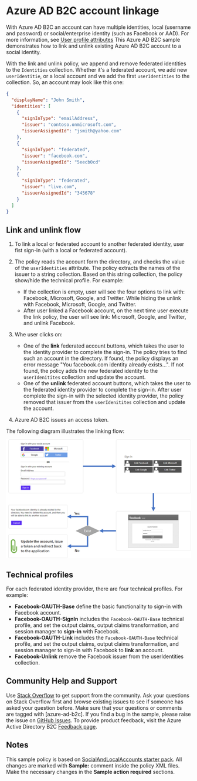 # Azure AD B2C account linkage

With Azure AD B2C an account can have multiple identities, local (username and password) or social/enterprise identity (such as Facebook or AAD). For more information, see [User profile attributes](https://docs.microsoft.com/azure/active-directory-b2c/user-profile-attributes) This Azure AD B2C sample demonstrates how to link and unlink existing Azure AD B2C account to a social identity.

With the link and unlink policy, we append and remove federated identities to the `Identities` collection. Whether it's a federated account, we add new `userIdentitie`, or a local account and we add the first `userIdentities` to the collection. So, an account may look like this one:
```JSON
{
  "displayName": "John Smith",
  "identities": [
    {
      "signInType": "emailAddress",
      "issuer": "contoso.onmicrosoft.com",
      "issuerAssignedId": "jsmith@yahoo.com"
    },
    {
      "signInType": "federated",
      "issuer": "facebook.com",
      "issuerAssignedId": "5eecb0cd"
    },
    {
      "signInType": "federated",
      "issuer": "live.com",
      "issuerAssignedId": "345678"
    }
  ]
}
```


## Link and unlink flow

1. To link a local or federated account to another federated identity, user fist sign-in (with a local or federated account).

1. The policy reads the account form the directory, and checks the value of the `userIdentities` attribute.  The policy extracts the names of the issuer to a string collection. Based on this string collection, the policy show/hide the technical profile. For example:

    - If the collection is empty, user will see the four options to link with: Facebook, Microsoft, Google, and Twitter. While hiding the unlink with Facebook, Microsoft, Google, and Twitter. 
    - After user linked a Facebook account, on the next time user execute the link policy, the user will see link: Microsoft, Google, and Twitter, and unlink Facebook.
1. Whe user clicks on:
    - One of the **link** federated account buttons, which takes the user to the identity provider to complete the sign-in. The policy tries to find such an account in the directory. If found, the policy displays an error message "You facebook.com identity already exists...". If not found, the policy adds the new federated identity to the `userIdenitites` collection and update the account.
    - One of the **unlink** federated account buttons, which takes the user to the federated identity provider to complete the sign-in. After user complete the sign-in with the selected identity provider, the policy removed that issuer from the  `userIdenitites` collection and update the account.

1. Azure AD B2C issues an access token.

The following diagram illustrates the linking flow:

<img alt="An image of sign-in flow between four different stages." src="media/link-flow.png" >

## Technical profiles

For each federated identity provider, there are four technical profiles. For example:

- **Facebook-OAUTH-Base** define the basic functionality to sign-in with Facebook account.
- **Facebook-OAUTH-SignIn** includes the `Facebook-OAUTH-Base` technical profile, and set the output claims, output claims transformation, and session manager to **sign-in** with Facebook.
- **Facebook-OAUTH-Link** includes the `Facebook-OAUTH-Base` technical profile, and set the output claims, output claims transformation, and session manager to sign-in with Facebook to **link** an account.
- **Facebook-Unlink** remove the Facebook issuer from the userIdentities collection.

## Community Help and Support

Use [Stack Overflow](https://stackoverflow.com/questions/tagged/azure-ad-b2c) to get support from the community. Ask your questions on Stack Overflow first and browse existing issues to see if someone has asked your question before. Make sure that your questions or comments are tagged with [azure-ad-b2c].
If you find a bug in the sample, please raise the issue on [GitHub Issues](https://github.com/azure-ad-b2c/samples/issues).
To provide product feedback, visit the Azure Active Directory B2C [Feedback page](https://feedback.azure.com/forums/169401-azure-active-directory?category_id=160596).

## Notes

This sample policy is based on [SocialAndLocalAccounts starter pack](https://github.com/Azure-Samples/active-directory-b2c-custom-policy-starterpack/tree/master/SocialAndLocalAccounts). All changes are marked with **Sample:** comment inside the policy XML files. Make the necessary changes in the **Sample action required** sections. 
